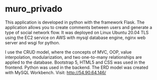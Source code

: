 # muro_privado
This application is developed in python with the framework Flask. The application allows you to create comments between users and generate a type of social network flow. It was deployed on Linux Ubuntu 20.04 TLS using the EC2 service on AWS with mysql database engine, nginx web server and wsgi for python.

I use the CRUD model, where the concepts of MVC, OOP, value interpolation, modularization, and two one-to-many relationships are applied to the database. Bootstrap 5, HTML5 and CSS was used in the frontend. Python was used in the backend. The ERD model was created with MySQL Workbench. Visit: http://54.90.64.146/
